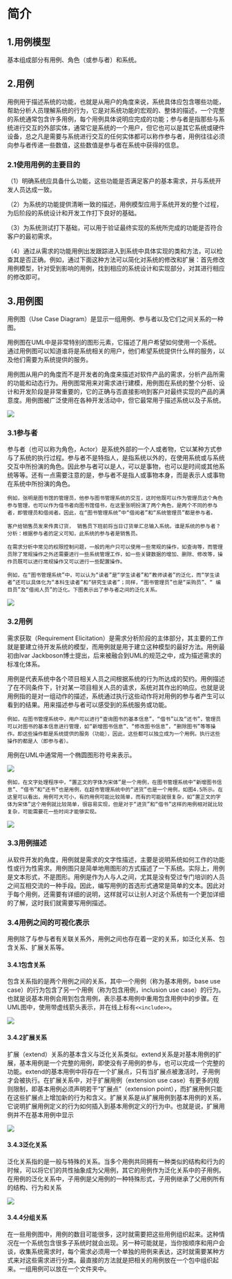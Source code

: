 # 简介

## 1.用例模型

基本组成部分有用例、角色（或参与者）和系统。

## 2.用例

用例用于描述系统的功能，也就是从用户的角度来说，系统具体应包含哪些功能，帮助分析人员理解系统的行为，它是对系统功能的宏观的、整体的描述，一个完整的系统通常包含许多用例，每个用例具体说明应完成的功能；参与者是指那些与系统进行交互的外部实体，通常它是系统的一个用户，但它也可以是其它系统或硬件设备，总之凡是需要与系统进行交互的任何实体都可以称作参与者，用例往往必须向参与者传递一些数值，这些数值是参与者在系统中获得的信息。

### 2.1使用用例的主要目的

（1）明确系统应具备什么功能，这些功能是否满足客户的基本需求，并与系统开发人员达成一致。

（2）为系统的功能提供清晰一致的描述，用例模型应用于系统开发的整个过程，为后阶段的系统设计和开发工作打下良好的基础。

（3）为系统测试打下基础，可以用于验证最终实现的系统所完成的功能是否符合客户的最初需求。

（4）通过从需求的功能用例出发跟踪进入到系统中具体实现的类和方法，可以检查其是否正确。例如，通过下面这种方法可以简化对系统的修改和扩展：首先修改用例模型，针对受到影响的用例，找到相应的系统设计和实现部分，对其进行相应的修改即可。 

## 3.用例图

用例图（Use Case Diagram）是显示一组用例、参与者以及它们之间关系的一种图。 

用例图在UML中是非常特别的图形元素，它描述了用户希望如何使用一个系统。通过用例图可以知道谁将是系统相关的用户，他们希望系统提供什么样的服务，以及他们需要为系统提供的服务。

用例图从用户的角度而不是开发者的角度来描述对软件产品的需求，分析产品所需的功能和动态行为。用例图常用来对需求进行建模，用例图在系统的整个分析、设计和开发阶段是非常重要的，它的正确与否直接影响到客户对最终实现的产品的满意度。用例图被广泛使用在各种开发活动中，但它最常用于描述系统以及子系统。

![](https://raw.githubusercontent.com/ZanderZhao/images/master/img2019/20191015195031.png)



### 3.1参与者

参与者（也可以称为角色，Actor）是系统外部的一个人或者物，它以某种方式参与了系统的执行过程。参与者不是特指人，是指系统以外的，在使用系统或与系统交互中所扮演的角色。因此参与者可以是人，可以是事物，也可以是时间或其他系统等等。还有一点需要注意的是，参与者不是指人或事物本身，而是表示人或事物在系统中所扮演的角色。

```
例如，张明是图书馆的管理员，他参与图书管理系统的交互，这时他既可以作为管理员这个角色参与管理，也可以作为借书者向图书馆借书，在这里张明扮演了两个角色，是两个不同的参与者，即管理员和借阅者。因此，在“图书管理系统”中“借阅者”和“系统管理员”都是参与者。
```

```
客户给销售员发来传真订货， 销售员下班前将当日订货单汇总输入系统。谁是系统的参与者？
分析：根据参与者的定义可知，此系统的参与者是销售员。
```

```
在需求分析中常见的权限控制问题，一般的用户只可以使用一些常规的操作，如查询等，而管理员除了常规操作之外还需要进行一些系统管理工作，如一些关键数据的增加、删除、修改等，操作员既可以进行常规操作又可以进行一些配置操作。
```

```
例如，在“图书管理系统”中，可以认为“读者”是“学生读者”和“教师读者”的泛化，而“学生读者”还可以具体化为“本科生读者”和“研究生读者”；同样，“图书管理员”也是“采购员”、“ 编目员”及“借阅人员”的泛化。下图表示出了参与者之间的泛化关系。 

```

![](https://raw.githubusercontent.com/ZanderZhao/images/master/img2019/20191015195504.png)



### 3.2用例

需求获取（Requirement Elicitation）是需求分析阶段的主体部分，其主要的工作就是要建立待开发系统的模型，而用例就是用于建立这种模型的最好方法。用例最初由Ivar Jackboson博士提出，后来被融合到UML的规范之中，成为描述需求的标准化体系。

用例是代表系统中各个项目相关人员之间根据系统的行为所达成的契约。用例描述了在不同条件下，针对某一项目相关人员的请求，系统对其作出的响应。也就是说用例指的是对一组动作的描述，系统通过执行这些动作将对用例的参与者产生可以看到的结果。用来描述参与者可以感受到的系统服务或功能。 

```
例如，在图书管理系统中，用户可以进行“查询图书的基本信息”，“借书”以及“还书”，管理员可以对图书的基本信息进行管理，如“新增图书信息”、“修改图书信息”，“删除图书”等等操作。即这些操作都是系统提供的服务（功能），因此，这些都可以独立成为一个用例。执行这些操作的都是人（即参与者）。
```

用例在UML中通常用一个椭圆图形符号来表示。

![](https://raw.githubusercontent.com/ZanderZhao/images/master/img2019/20191015195729.png)



```
例如，在文字处理程序中，“置正文的字体为宋体”是一个用例，在图书管理系统中“新增图书信息”、“借书”和“还书”也是用例，在超市管理系统中的“进货”也是一个用例，如图4.5所示。在这里可以看出，用例可大可小，有的用例可能比较简单，而有的可能就很复杂，如“置正文的字体为宋体”这个用例就比较简单，很容易实现，但是对于“进货”和“借书”这样的用例相对就比较复杂，可能需要花一些时间才能够实现。 
```

![](https://raw.githubusercontent.com/ZanderZhao/images/master/img2019/20191015195830.png)



### 3.3用例描述

从软件开发的角度，用例就是需求的文字性描述，主要是说明系统如何工作的功能性或行为性需求。用例图只是简单地用图形的方式描述了一下系统。实际上，用例是文本形式，不是图形。用例是作为人与人之间，尤其是没有受过专门培训的人员之间互相交流的一种手段。因此，编写用例的首选形式通常是简单的文本。因此对于每个用例，还需要有详细的说明，这样就可以让别人对这个系统有一个更加详细的了解，这时我们就需要写用例描述。

### 3.4用例之间的可视化表示

用例除了与参与者有关联关系外，用例之间也存在着一定的关系，如泛化关系、包含关系、扩展关系等。

#### 3.4.1包含关系

包含关系指的是两个用例之间的关系，其中一个用例（称为基本用例，base use case）的行为包含了另一个用例（称为包含用例，inclusion use case）的行为。也就是说基本用例会用到包含用例，表示基本用例中重用包含用例中的步骤。在UML图中，使用带虚线箭头表示，并在线上标有`<<include>>`。

![](https://raw.githubusercontent.com/ZanderZhao/images/master/img2019/20191015200357.png)

#### 3.4.2扩展关系

扩展（extend）关系的基本含义与泛化关系类似。extend关系是对基本用例的扩展，基本用例是一个完整的用例，即使没有子用例的参与，也可以完成一个完整的功能。extend的基本用例中将存在一个扩展点，只有当扩展点被激活时，子用例才会被执行。在扩展关系中，对于扩展用例（extension use case）有更多的规则限制，即基本用例必须声明若干“扩展点”（extension point），而扩展用例只能在这些扩展点上增加新的行为和含义。扩展关系是从扩展用例到基本用例的关系，它说明扩展用例定义的行为如何插入到基本用例定义的行为中。也就是说，扩展用例并不在基本用例中显示

![](https://raw.githubusercontent.com/ZanderZhao/images/master/img2019/20191015200544.png)

#### 3.4.3泛化关系

泛化关系指的是一般与特殊的关系。当多个用例共同拥有一种类似的结构和行为的时候，可以将它们的共性抽象成为父用例，其它的用例作为泛化关系中的子用例。在用例的泛化关系中，子用例是父用例的一种特殊形式，子用例继承了父用例所有的结构、行为和关系

![](https://raw.githubusercontent.com/ZanderZhao/images/master/img2019/20191015200736.png)

#### 3.4.4分组关系

在一些用例图中，用例的数目可能很多，这时就需要把这些用例组织起来。这种情况在一个系统包含很多子系统时就会出现。另一种可能就是，当你按顺序和用户会谈，收集系统需求时，每个需求必须用一个单独的用例来表达，这时就需要某种方式来对这些需求进行分类。最直接的方法就是把相关的用例放在一个包中组织起来。一组用例可以放在一个文件夹中。













